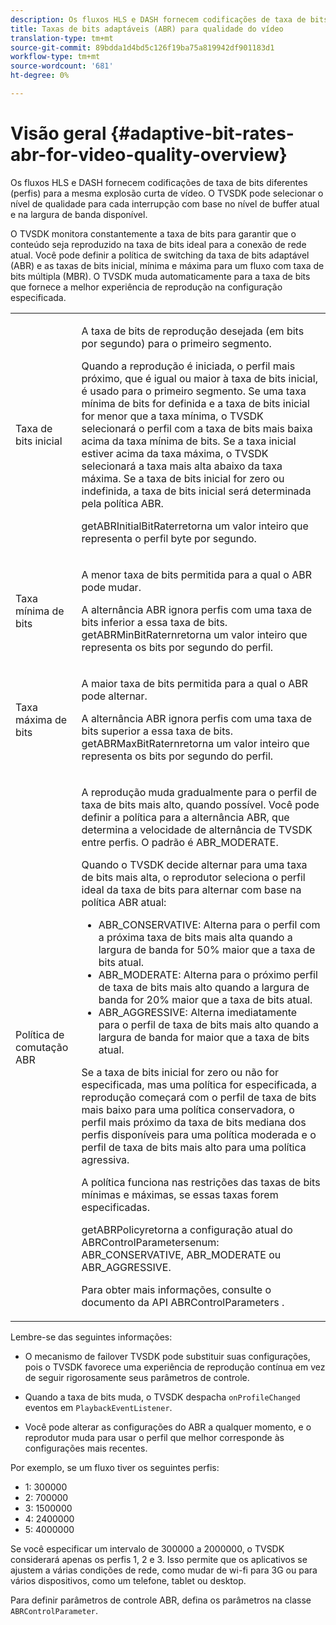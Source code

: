 ```yaml
---
description: Os fluxos HLS e DASH fornecem codificações de taxa de bits diferentes (perfis) para a mesma explosão curta de vídeo. O TVSDK pode selecionar o nível de qualidade para cada interrupção com base no nível de buffer atual e na largura de banda disponível.
title: Taxas de bits adaptáveis (ABR) para qualidade do vídeo
translation-type: tm+mt
source-git-commit: 89bdda1d4bd5c126f19ba75a819942df901183d1
workflow-type: tm+mt
source-wordcount: '681'
ht-degree: 0%

---
```



# Visão geral {#adaptive-bit-rates-abr-for-video-quality-overview}

Os fluxos HLS e DASH fornecem codificações de taxa de bits diferentes (perfis) para a mesma explosão curta de vídeo. O TVSDK pode selecionar o nível de qualidade para cada interrupção com base no nível de buffer atual e na largura de banda disponível.

O TVSDK monitora constantemente a taxa de bits para garantir que o conteúdo seja reproduzido na taxa de bits ideal para a conexão de rede atual. Você pode definir a política de switching da taxa de bits adaptável (ABR) e as taxas de bits inicial, mínima e máxima para um fluxo com taxa de bits múltipla (MBR). O TVSDK muda automaticamente para a taxa de bits que fornece a melhor experiência de reprodução na configuração especificada.

<table id="table_AF838E082235406AA359BF1C1A77F85F"> 
 <tbody> 
  <tr> 
   <td colname="col01"> Taxa de bits inicial </td> 
   <td colname="col2"> <p>A taxa de bits de reprodução desejada (em bits por segundo) para o primeiro segmento. </p> <p>Quando a reprodução é iniciada, o perfil mais próximo, que é igual ou maior à taxa de bits inicial, é usado para o primeiro segmento. Se uma taxa mínima de bits for definida e a taxa de bits inicial for menor que a taxa mínima, o TVSDK selecionará o perfil com a taxa de bits mais baixa acima da taxa mínima de bits. Se a taxa inicial estiver acima da taxa máxima, o TVSDK selecionará a taxa mais alta abaixo da taxa máxima. Se a taxa de bits inicial for zero ou indefinida, a taxa de bits inicial será determinada pela política ABR. </p> <p><span class="codeph"> </span> getABRInitialBitRaterretorna um valor inteiro que representa o perfil byte por segundo. </p> </td> 
  </tr> 
  <tr> 
   <td colname="col01"> Taxa mínima de bits </td> 
   <td colname="col2"> <p>A menor taxa de bits permitida para a qual o ABR pode mudar. </p> <p>A alternância ABR ignora perfis com uma taxa de bits inferior a essa taxa de bits. <span class="codeph"> </span> getABRMinBitRaternretorna um valor inteiro que representa os bits por segundo do perfil. </p> </td> 
  </tr> 
  <tr> 
   <td colname="col01"> Taxa máxima de bits </td> 
   <td colname="col2"> <p>A maior taxa de bits permitida para a qual o ABR pode alternar. </p> <p>A alternância ABR ignora perfis com uma taxa de bits superior a essa taxa de bits. <span class="codeph"> </span> getABRMaxBitRaternretorna um valor inteiro que representa os bits por segundo do perfil. </p> </td> 
  </tr> 
  <tr> 
   <td colname="col01"> Política de comutação ABR </td> 
   <td colname="col2"> <p>A reprodução muda gradualmente para o perfil de taxa de bits mais alto, quando possível. Você pode definir a política para a alternância ABR, que determina a velocidade de alternância de TVSDK entre perfis. O padrão é <span class="codeph"> ABR_MODERATE</span>. </p> <p>Quando o TVSDK decide alternar para uma taxa de bits mais alta, o reprodutor seleciona o perfil ideal da taxa de bits para alternar com base na política ABR atual: 
     <ul id="ul_AC9C99D84A3B4A8DBD1A05CC05DEE771"> 
      <li id="li_B79C0AA2CBFB42FF98A257CEC9C400BA"><span class="codeph"> ABR_CONSERVATIVE</span>: Alterna para o perfil com a próxima taxa de bits mais alta quando a largura de banda for 50% maior que a taxa de bits atual. </li> 
      <li id="li_38CC3A95D8634F359D0F7C273D0108C0"><span class="codeph"> ABR_MODERATE</span>: Alterna para o próximo perfil de taxa de bits mais alto quando a largura de banda for 20% maior que a taxa de bits atual. </li> 
      <li id="li_E845C035420D4B3FB2B179F448F8CA85"><span class="codeph"> ABR_AGGRESSIVE</span>: Alterna imediatamente para o perfil de taxa de bits mais alto quando a largura de banda for maior que a taxa de bits atual. </li> 
     </ul> </p> <p>Se a taxa de bits inicial for zero ou não for especificada, mas uma política for especificada, a reprodução começará com o perfil de taxa de bits mais baixo para uma política conservadora, o perfil mais próximo da taxa de bits mediana dos perfis disponíveis para uma política moderada e o perfil de taxa de bits mais alto para uma política agressiva. </p> <p>A política funciona nas restrições das taxas de bits mínimas e máximas, se essas taxas forem especificadas. </p> <p> <span class="codeph"> </span> getABRPolicyretorna a configuração atual do  <span class="codeph"> </span> ABRControlParametersenum:  <span class="codeph"> ABR_CONSERVATIVE</span>,  <span class="codeph"> ABR_MODERATE</span> ou  <span class="codeph"> ABR_AGGRESSIVE</span>. </p> <p>Para obter mais informações, consulte o documento da API ABRControlParameters .</p> </td> 
  </tr> 
 </tbody> 
</table>

Lembre-se das seguintes informações:

* O mecanismo de failover TVSDK pode substituir suas configurações, pois o TVSDK favorece uma experiência de reprodução contínua em vez de seguir rigorosamente seus parâmetros de controle.
* Quando a taxa de bits muda, o TVSDK despacha `onProfileChanged` eventos em `PlaybackEventListener`.

* Você pode alterar as configurações do ABR a qualquer momento, e o reprodutor muda para usar o perfil que melhor corresponde às configurações mais recentes.

Por exemplo, se um fluxo tiver os seguintes perfis:

* 1: 300000
* 2: 700000
* 3: 1500000
* 4: 2400000
* 5: 4000000

Se você especificar um intervalo de 300000 a 2000000, o TVSDK considerará apenas os perfis 1, 2 e 3. Isso permite que os aplicativos se ajustem a várias condições de rede, como mudar de wi-fi para 3G ou para vários dispositivos, como um telefone, tablet ou desktop.

Para definir parâmetros de controle ABR, defina os parâmetros na classe `ABRControlParameter`.
